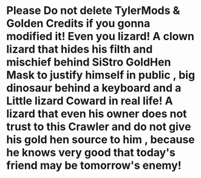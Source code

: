 # Please Do not delete TylerMods & Golden Credits if you gonna modified it! Even you lizard! A clown lizard that hides his filth and mischief behind SiStro GoldHen Mask to justify himself in public , big dinosaur behind a keyboard and a Little lizard Coward in real life! A lizard that even his owner does not trust to this Crawler and do not give his gold hen source to him , because he knows very good that today's friend may be tomorrow's enemy!
